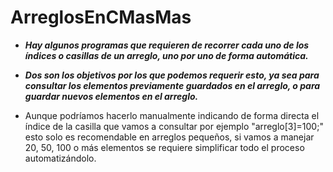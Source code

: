 # ArreglosEnCMasMas

- **_Hay algunos programas que requieren de recorrer cada uno de los índices o casillas de un arreglo, uno por uno de forma automática._** 
- **_Dos son los objetivos por los que podemos requerir esto, ya sea para consultar los elementos previamente guardados en el arreglo, o para guardar nuevos elementos en el arreglo._**

- Aunque podríamos hacerlo manualmente indicando de forma directa el índice de la casilla que vamos a consultar por ejemplo "arreglo[3]=100;" esto solo es recomendable en arreglos pequeños, si vamos a manejar 20, 50, 100 o más elementos se requiere simplificar todo el proceso automatizándolo.
